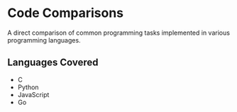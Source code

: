 # Code Comparisons
A direct comparison of common programming tasks implemented in various programming languages.

## Languages Covered
- C
- Python
- JavaScript
- Go
